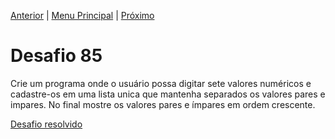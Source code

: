 [Anterior](Desafio084.md) | [Menu Principal](/README.md/) | [Próximo](Desafio086.md)  

# Desafio 85  
  
Crie um programa onde o usuário possa digitar sete valores numéricos e cadastre-os em uma lista unica que mantenha separados os valores pares e impares. No final mostre os valores pares e ímpares em ordem crescente.

[Desafio resolvido](/Desafios/desafio085.py/)